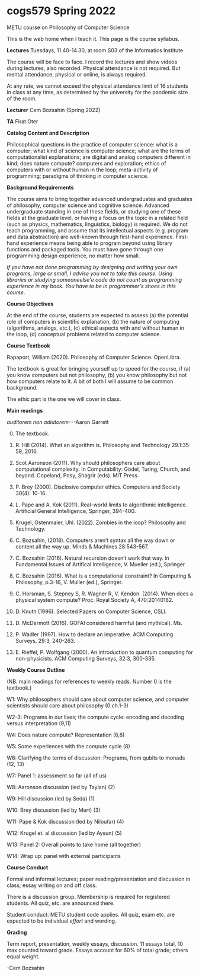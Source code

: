 # cogs579 Spring 2022

METU course on Philosophy of Computer Science

This is the web home when I teach it. This page is the course syllabus.

<b>Lectures</b> Tuesdays, 11.40-14.30, at room S03 of the Informatics Institute

The course will be face to face. I record the lectures and show videos during lectures, also recorded.
Physical attendance is not required. But mental attendance, physical or online, is always required.

At any rate, we cannot exceed the physical attendance limit of 16 students in class at any time, as determined
by the university for the pandemic size of the room.

<b>Lecturer</b> Cem Bozsahin (Spring 2022)

<b>TA</b> Firat Oter

<b>Catalog Content and Description</b>

Philosophical questions in the practice of computer science: what is a computer; what kind of science is computer science; what are the terms of computationalist explanations; are digital and analog computers different in kind; does nature compute? computers and exploration; ethics of computers with or without human in the loop; meta-activity of programming; paradigms of thinking in computer science.

<b>Background Requirements</b>

The course aims to bring together advanced undergraduates and graduates of philosophy, computer science and cognitive science. Advanced undergraduate standing in one of these fields, or studying one of these fields at the graduate level, or having a focus on the topic in a related field (such as physics, mathematics, linguistics, biology) is required. We do not teach programming, and assume that its intellectual aspects (e.g. program and data abstraction) are well-known through first-hand experience. First-hand experience means being able to program beyond using library functions and packaged tools. You must have gone through one programming design
experience, no matter how small.

<em>If you have not done programming by designing and writing your own programs, large or small, I advise
you not to take this course. Using libraries or studying someoneelse'e code do not
count as programming experience in my book. You have to be in programmer's shoes in this course.</em>


<b>Course Objectives</b>

At the end of the course, students are expected to assess (a) the potential role of computers in scientific explanation, (b) the nature of computing (algorithms, analogs, etc.), (c) ethical aspects with and without human in the loop, (d) conceptual problems related to computer science.


<b>Course Textbook</b> 

Rapaport, William (2020). Philosophy of Computer Science. OpenLibra.

The textbook is great for bringing yourself up to speed for the course,
if (a) you know computers but not philosophy, (b) you know philosophy
but not how computers relate to it. A bit of both I will assume to be common background.

The ethic part is the one we will cover in class.


<b>Main readings</b> 

<em>auditorem non adiutorem</em>---Aaron Garrett

0. The textbook. 

1. R. Hill (2014). What an algorithm is. Philosophy and Technology 29.1:35-59, 2016.

2. Scot Aaronson (2011). Why should philosophers care about computational complexity. In Computability: Gödel, Turing, Church, and beyond. Copeland, Posy, Shagrir (eds). MIT Press.

3. P. Brey (2000). Disclosive computer ethics. Computers and Society 30(4): 10-16.

4. L. Pape and A. Kok (2011). Real-world limits to algorithmic intelligence. Artificial General Intelligence, Springer, 394-400.

5. Krugel, Ostenmaier, Uhl. (2022). Zombies in the loop? Philosophy and Technology.

6. C. Bozsahin, (2018). Computers aren’t syntax all the way down or content all the way up. Minds & Machines 28:543-567.

7. C. Bozsahin (2016). Natural recursion doesn’t work that way. in Fundamental Issues of Artifical Intelligence, V. Mueller (ed.), Springer

8. C. Bozsahin (2016). What is a computational constraint? In Computing & Philosophy, p.3-16, V. Muller (ed.), Springer.

9. C. Horsman, S. Stepney S, R. Wagner R, V. Kendon. (2014). When does a physical system compute? Proc.     Royal Society A, 470:20140182.

10. D. Knuth (1996). Selected Papers on Computer Science, CSLI.

11. D. McDermott (2016). GOFAI considered harmful (and mythical). Ms.

12. P. Wadler (1997). How to declare an imperative. ACM Computing Surveys, 29:3, 240-263.

13. E. Rieffel, P. Wolfgang (2000). An introduction to quantum computing for non-physicists. ACM Computing Surveys, 32:3, 300-335.


<b>Weekly Course Outline</b> 

(NB. main readings for references to weekly reads. Number 0 is the textbook.)

W1: Why philosophers should care about computer science, 
         and computer scientists should care about philosophy (0:ch.1-3)

W2-3: Programs in our lives; the compute cycle: encoding and decoding versus interpretation
 (9,11)

W4:  Does nature compute?  Representation (6,8)

W5:  Some experiences with the compute cycle (8)

W6: Clarifying the terms of discussion: Programs, from qubits to monads (12, 13)

W7: Panel 1: assessment so far (all of us)

W8: Aaronson discussion (led by Taylan) (2)

W9: Hill discussion (led by Seda) (1)

W10: Brey discussion (led by Mert) (3)

W11: Pape & Kok discussion (led by Niloufar) (4)

W12: Krugel et. al discussion (led by Aysun) (5)

W13: Panel 2: Overall points to take home (all together)

W14: Wrap up: panel with external participants

<b>Course Conduct</b>

Formal and informal lectures; paper reading/presentation and discussion in class; essay writing on and off class.

There is a discussion group. Membership is required for registered students. All quiz, etc. are announced there.

Student conduct: METU student code applies. All quiz, exam etc. are expected to be individual <em>effort</em> and wording.

<b>Grading</b>

Term report, presentation, weekly essays, discussion. 11 essays total, 10 max counted toward grade.
Essays account for 60% of total grade; others equal weight.

-Cem Bozsahin

